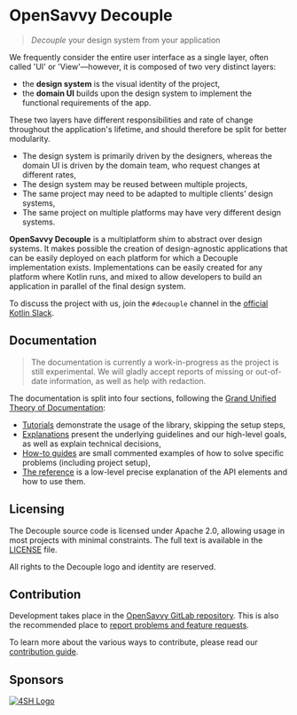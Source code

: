 # OpenSavvy Decouple

> _Decouple_ your design system from your application

We frequently consider the entire user interface as a single layer, often called 'UI' or 'View'—however, it is composed of two very distinct layers:

- the **design system** is the visual identity of the project,
- the **domain UI** builds upon the design system to implement the functional requirements of the app.

These two layers have different responsibilities and rate of change throughout the application's lifetime, and should therefore be split for better modularity.

- The design system is primarily driven by the designers, whereas the domain UI is driven by the domain team, who request changes at different rates,
- The design system may be reused between multiple projects,
- The same project may need to be adapted to multiple clients' design systems,
- The same project on multiple platforms may have very different design systems.

**OpenSavvy Decouple** is a multiplatform shim to abstract over design systems.
It makes possible the creation of design-agnostic applications that can be easily deployed on each platform for which a Decouple implementation exists.
Implementations can be easily created for any platform where Kotlin runs, and mixed to allow developers to build an application in parallel of the final design system.

To discuss the project with us, join the `#decouple` channel in the [official Kotlin Slack](https://kotl.in/slack).

## Documentation

> The documentation is currently a work-in-progress as the project is still experimental.
> We will gladly accept reports of missing or out-of-date information, as well as help with redaction.

The documentation is split into four sections, following the [Grand Unified Theory of Documentation](https://documentation.divio.com/):

- [Tutorials](documentation/README.md#tutorials) demonstrate the usage of the library, skipping the setup steps,
- [Explanations](documentation/README.md#explanations) present the underlying guidelines and our high-level goals, as well as explain technical decisions,
- [How-to guides](documentation/README.md#how-to-guides) are small commented examples of how to solve specific problems (including project setup),
- [The reference](documentation/README.md#the-reference) is a low-level precise explanation of the API elements and how to use them.

## Licensing

The Decouple source code is licensed under Apache 2.0, allowing usage in most projects with minimal constraints.
The full text is available in the [LICENSE](LICENSE) file.

All rights to the Decouple logo and identity are reserved.

## Contribution

Development takes place in the [OpenSavvy GitLab repository](https://gitlab.com/opensavvy/decouple).
This is also the recommended place to [report problems and feature requests](https://gitlab.com/opensavvy/decouple/-/issues).

To learn more about the various ways to contribute, please read our [contribution guide](CONTRIBUTING.md).

## Sponsors

[![4SH Logo](https://www.4sh.fr/assets/img/svg/4sh_logo.svg)](https://www.4sh.fr/)
